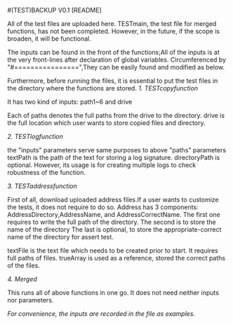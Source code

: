 #(TEST)BACKUP V0.1 [README]

All of the test files are uploaded here. TESTmain, the test file for merged functions, has not been completed. However, in the future, if the scope is broaden, it will be functional.

The inputs can be found in the front of the functions;All of the inputs is at the very front-lines after declaration of global variables.
Circumferenced by "#================",They can be easily found and modified as below.


Furthermore, before running the files, it is essential to put the test files in the directory where the functions are stored. 
_1. TESTcopyfunction_

It has two kind of inputs: path1~6 and drive

Each of paths denotes the full paths from the drive to the directory. 
drive is the full location which user wants to store copied files and directory.

_2. TESTlogfunction_

the "inputs" parameters serve same purposes to above "paths" parameters
textPath is the path of the text for storing a log signature.
directoryPath is optional. However, its usage is for creating multiple logs to check robustness of the function.

_3. TESTaddressfunction_

First of all, download uploaded address files.If a user wants to customize the tests, it does not require to do so. 
Address has 3 components: AddressDirectory,AddressName, and AddressCorrectName.
The first one requires to write the full path of the directory.
The second is to store the name of the directory
The last is optional, to store the appropriate-correct name of the directory for assert test.

textFile is the text file which needs to be created prior to start. It requires full paths of files.
trueArray is used as a reference, stored the correct paths of the files.

_4. Merged_

This runs all of above functions in one go. It does not need neither inputs nor parameters.

*For convenience, the inputs are recorded in the file as examples.* 
